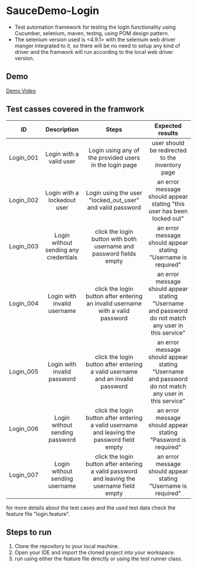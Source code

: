 # SauceDemo-Login
- Test automation framework for testing the login functionality using Cucumber, selenium, maven, testng, using POM design pattern.
- The selenium version used is <4.9.1> with the selenium web driver manger integrated to it, so there will be no need to setup any kind of driver and the framwork will run according to the local web driver version.

## Demo
[Demo Video](https://drive.google.com/file/d/1BlJd6uyd2KlZ00-MEx2FvBM28_cFJPfo/view?usp=sharing)


## Test casses covered in the framwork

|ID|Description|Steps|Expected results| 
|:--------:|:--------:|:--------:|:--------:| 
|Login_001|Login with a valid user|Login using any of the provided users in the login page|user should be redirected to the inventory page| 
|Login_002|Login with a lockedout user|Login using the user "locked_out_user" and valid password|an error message should appear stating "this user has been locked out"| 
|Login_003|Login without sending any credentials|click the login button with both username and password fields empty|an error message should appear stating "Username is required"| 
|Login_004|Login with invalid username|click the login button after entering an invalid username with a valid password|an error message should appear stating "Username and password do not match any user in this service"| 
|Login_005|Login with invalid password|click the login button after entering a valid username and an invalid password|an error message should appear stating "Username and password do not match any user in this service"| 
|Login_006|Login without sending password|click the login button after entering a valid username and leaving the password field empty|an error message should appear stating "Password is required"| 
|Login_007|Login without sending username|click the login button after entering a valid password and leaving the username field empty|an error message should appear stating "Username is required"|

for more details about the test cases and the used test data check the feature file "login.feature".


## Steps to run
1. Clone the repository to your local machine.
2. Open your IDE and import the cloned project into your workspace.
3. run using either the feature file directly or using the test runner class.

   


